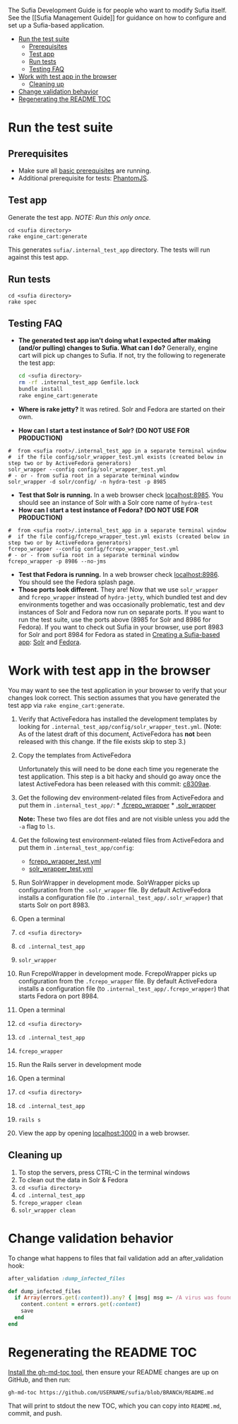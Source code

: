 The Sufia Development Guide is for people who want to modify Sufia itself. See the [[Sufia Management Guide]] for guidance on how to configure and set up a Sufia-based application.

* [Run the test suite](#run-the-test-suite)
  * [Prerequisites](#prerequisites)
  * [Test app](#test-app)
  * [Run tests](#run-tests)
  * [Testing FAQ](#testing-faq)
* [Work with test app in the browser](#work-with-test-app-in-the-browser)
  * [Cleaning up](#cleaning-up)
* [Change validation behavior](#change-validation-behavior)
* [Regenerating the README TOC](#regenerating-the-readme-toc)

# Run the test suite

## Prerequisites
* Make sure all [basic prerequisites](#prerequisites) are running.
* Additional prerequisite for tests: [PhantomJS](http://phantomjs.org/).

## Test app
Generate the test app.  *NOTE: Run this only once.*
```
cd <sufia directory>
rake engine_cart:generate
```

This generates `sufia/.internal_test_app` directory.  The tests will run against this test app.

## Run tests
```
cd <sufia directory>
rake spec
```

## Testing FAQ
* **The generated test app isn't doing what I expected after making (and/or pulling) changes to Sufia.  What can I do?**  Generally, engine cart will pick up changes to Sufia.  If not, try the following to regenerate the test app:

  ```bash
  cd <sufia directory>
  rm -rf .internal_test_app Gemfile.lock
  bundle install
  rake engine_cart:generate
  ```
* **Where is rake jetty?**  It was retired.  Solr and Fedora are started on their own.
* **How can I start a test instance of Solr? (DO NOT USE FOR PRODUCTION)**
```
#  from <sufia root>/.internal_test_app in a separate terminal window 
#  if the file config/solr_wrapper_test.yml exists (created below in step two or by ActiveFedora generators)
solr_wrapper --config config/solr_wrapper_test.yml
# - or - from sufia root in a separate terminal window
solr_wrapper -d solr/config/ -n hydra-test -p 8985
```
* **Test that Solr is running.** In a web browser check [localhost:8985](http://localhost:8985/).  You should see an instance of Solr with a Solr core name of `hydra-test`
* **How can I start a test instance of Fedora? (DO NOT USE FOR PRODUCTION)**
```
#  from <sufia root>/.internal_test_app in a separate terminal window 
#  if the file config/fcrepo_wrapper_test.yml exists (created below in step two or by ActiveFedora generators)
fcrepo_wrapper --config config/fcrepo_wrapper_test.yml
# - or - from sufia root in a separate terminal window
fcrepo_wrapper -p 8986 --no-jms
```
* **Test that Fedora is running.** In a web browser check [localhost:8986](http://localhost:8986/). You should see the Fedora splash page.
* **Those ports look different.** They are! Now that we use `solr_wrapper` and `fcrepo_wrapper` instead of `hydra-jetty`, which bundled test and dev environments together and was occasionally problematic, test and dev instances of Solr and Fedora now run on separate ports. If you want to run the test suite, use the ports above (8985 for Solr and 8986 for Fedora). If you want to check out Sufia in your browser, use port 8983 for Solr and port 8984 for Fedora as stated in  [Creating a Sufia-based app](https://github.com/projecthydra/sufia#creating-a-sufia-based-app): [Solr](https://github.com/projecthydra/sufia#start-solr) and [Fedora](https://github.com/projecthydra/sufia#start-fcrepo).

# Work with test app in the browser

You may want to see the test application in your browser to verify that your changes look correct.  This section assumes that you have generated the test app via `rake engine_cart:generate`.

1. Verify that ActiveFedora has installed the development templates by looking for `.internal_test_app/config/solr_wrapper_test.yml`. (Note: As of the latest draft of this document, ActiveFedora has **not** been released with this change.  If the file exists skip to step 3.)
1. Copy the templates from ActiveFedora

   Unfortunately this will need to be done each time you regenerate the test application. This step is a bit hacky and should go away once the latest ActiveFedora has been released with this commit:  [c8309ae](https://github.com/projecthydra/active_fedora/commit/c8309aecd4672d719271cd98c103f017f25191a1). 

  1. Get the following dev environment-related files from ActiveFedora and put them in `.internal_test_app/`:
    * [.fcrepo_wrapper](https://github.com/projecthydra/active_fedora/blob/master/lib/generators/active_fedora/config/fedora/templates/.fcrepo_wrapper)
    * [.solr_wrapper](https://github.com/projecthydra/active_fedora/blob/master/lib/generators/active_fedora/config/solr/templates/.solr_wrapper)
   
     **Note:** These two files are dot files and are not visible unless you add the `-a` flag to `ls`.

  1. Get the following test environment-related files from ActiveFedora and put them in `.internal_test_app/config`:
     * [fcrepo_wrapper_test.yml](https://github.com/projecthydra/active_fedora/blob/master/lib/generators/active_fedora/config/fedora/templates/fcrepo_wrapper_test.yml)
     * [solr_wrapper_test.yml](https://github.com/projecthydra/active_fedora/blob/master/lib/generators/active_fedora/config/solr/templates/solr_wrapper_test.yml)

1. Run SolrWrapper in development mode. SolrWrapper picks up configuration from the `.solr_wrapper` file. By default ActiveFedora installs a configuration file (to `.internal_test_app/.solr_wrapper`) that starts Solr on port 8983.
  1. Open a terminal
  1. `cd <sufia directory>`
  1. `cd .internal_test_app`
  1. `solr_wrapper`

1. Run FcrepoWrapper in development mode. FcrepoWrapper picks up configuration from the `.fcrepo_wrapper` file. By default ActiveFedora installs a configuration file (to `.internal_test_app/.fcrepo_wrapper`) that starts Fedora on port 8984.
  1. Open a terminal
  1. `cd <sufia directory>`
  1. `cd .internal_test_app`
  1. `fcrepo_wrapper`

1. Run the Rails server in development mode
  1. Open a terminal
  1. `cd <sufia directory>`
  1. `cd .internal_test_app`
  1. `rails s`

1. View the app by opening [localhost:3000](http://localhost:3000) in a web browser.

## Cleaning up

1. To stop the servers, press CTRL-C in the terminal windows
1. To clean out the data in Solr & Fedora
  1. `cd <sufia directory>`
  1. `cd .internal_test_app`
  1. `fcrepo_wrapper clean`
  1. `solr_wrapper clean`

# Change validation behavior

To change what happens to files that fail validation add an after_validation hook:
```ruby
after_validation :dump_infected_files

def dump_infected_files
  if Array(errors.get(:content)).any? { |msg| msg =~ /A virus was found/ }
    content.content = errors.get(:content)
    save
  end
end
```

# Regenerating the README TOC

[Install the gh-md-toc tool](https://github.com/ekalinin/github-markdown-toc/blob/master/README.md#installation), then ensure your README changes are up on GitHub, and then run:

`gh-md-toc https://github.com/USERNAME/sufia/blob/BRANCH/README.md`

That will print to stdout the new TOC, which you can copy into `README.md`, commit, and push.
